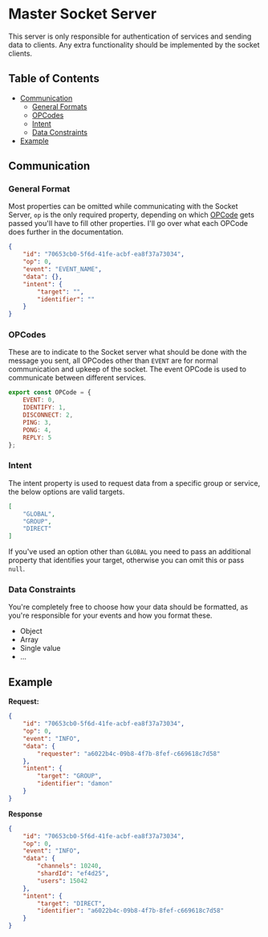 # Master Socket Server

This server is only responsible for authentication of services and sending data to clients. Any extra functionality should be implemented by the socket clients.

## Table of Contents

 - [Communication](#communication)
    - [General Formats](#general-format)
    - [OPCodes](#opcodes)
    - [Intent](#intent)
    - [Data Constraints](#data-constraints)
 - [Example](#example)

## Communication
### General Format

Most properties can be omitted while communicating with the Socket Server, `op` is the only required property, depending on which [OPCode](#opcodes) gets passed you'll have to fill other properties. I'll go over what each OPCode does further in the documentation.
```json
{
    "id": "70653cb0-5f6d-41fe-acbf-ea8f37a73034",
    "op": 0,
    "event": "EVENT_NAME",
    "data": {},
    "intent": {
        "target": "",
        "identifier": ""
    }
}
```

### OPCodes

These are to indicate to the Socket server what should be done with the message you sent, all OPCodes other than `EVENT` are for normal communication and upkeep of the socket. The event OPCode is used to communicate between different services.
```js
export const OPCode = {
    EVENT: 0,
    IDENTIFY: 1,
    DISCONNECT: 2,
    PING: 3,
    PONG: 4,
    REPLY: 5
};
```

### Intent

The intent property is used to request data from a specific group or service, the below options are valid targets.
```json
[
    "GLOBAL",
    "GROUP",
    "DIRECT"
]
```
If you've used an option other than `GLOBAL` you need to pass an additional property that identifies your target, otherwise you can omit this or pass `null`.

### Data Constraints

You're completely free to choose how your data should be formatted, as you're responsible for your events and how you format these.
 - Object
 - Array
 - Single value
 - ...

## Example

**Request:**
```json
{
    "id": "70653cb0-5f6d-41fe-acbf-ea8f37a73034",
    "op": 0,
    "event": "INFO",
    "data": {
        "requester": "a6022b4c-09b8-4f7b-8fef-c669618c7d58"
    },
    "intent": {
        "target": "GROUP",
        "identifier": "damon"
    }
}
```

**Response**
```json
{
    "id": "70653cb0-5f6d-41fe-acbf-ea8f37a73034",
    "op": 0,
    "event": "INFO",
    "data": {
        "channels": 10240,
        "shardId": "ef4d25",
        "users": 15042
    },
    "intent": {
        "target": "DIRECT",
        "identifier": "a6022b4c-09b8-4f7b-8fef-c669618c7d58"
    }
}
```
